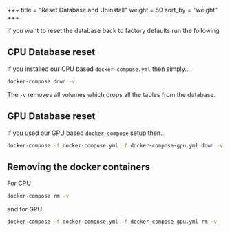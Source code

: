 +++
title = "Reset Database and Uninstall"
weight = 50
sort_by = "weight"
+++

If you want to reset the database back to factory defaults run the following

## CPU Database reset

If you installed our CPU based `docker-compose.yml` then simply...

```sh
docker-compose down -v
```

The `-v` removes all volumes which drops all the tables from the database.

## GPU Database reset

If you used our GPU based `docker-compose` setup then...

```sh
docker-compose -f docker-compose.yml -f docker-compose-gpu.yml down -v
```

## Removing the docker containers

For CPU

```sh
docker-compose rm -v
```

and for GPU

```sh
docker-compose -f docker-compose.yml -f docker-compose-gpu.yml rm -v
```
